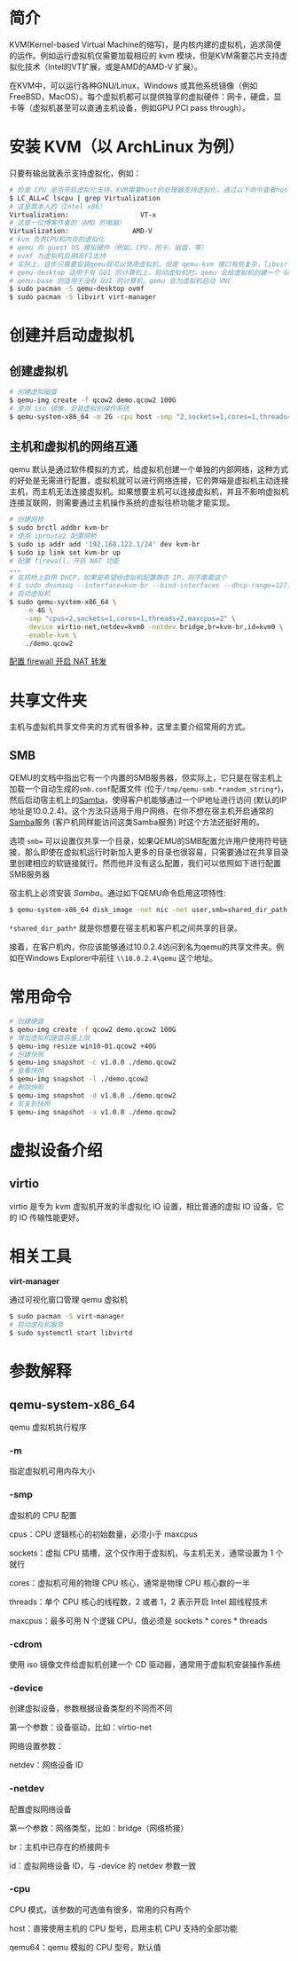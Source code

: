 # 简介

KVM(Kernel-based Virtual Machine的缩写)，是内核内建的虚拟机，追求简便的运作。例如运行虚拟机仅需要加载相应的 kvm 模块，但是KVM需要芯片支持虚拟化技术（Intel的VT扩展，或是AMD的AMD-V 扩展）。

在KVM中，可以运行各种GNU/Linux，Windows 或其他系统镜像（例如FreeBSD，MacOS）。每个虚拟机都可以提供独享的虚拟硬件：网卡，硬盘，显卡等（虚拟机甚至可以直通主机设备，例如GPU PCI pass through）。

# 安装 KVM（以 ArchLinux 为例）

只要有输出就表示支持虚拟化，例如：

```bash
# 检查 CPU 是否开启虚拟化支持，KVM需要host的处理器支持虚拟化，通过以下命令查看host是否支持
$ LC_ALL=C lscpu | grep Virtualization
# 这是我本人的（Intel x86）
Virtualization:                  VT-x
# 这是一位博客作者的（AMD 的电脑）
Virtualization:                AMD-V
# kvm 负责CPU和内存的虚拟化
# qemu 向 guest OS 模拟硬件（例如，CPU，网卡，磁盘，等）
# ovmf 为虚拟机启用UEFI支持
# 实际上，这步只需要安装qemu就可以使用虚拟机，但是 qemu-kvm 接口有些复杂，libvirt 和 virt-manager 让配置和管理虚拟机更便捷。
# qemu-desktop 适用于有 GUI 的计算机上，启动虚拟机时，qemu 会给虚拟机创建一个 GUI 窗口
# qemu-base 则适用于没有 GUI 的计算机，qemu 会为虚拟机启动 VNC
$ sudo pacman -S qemu-desktop ovmf
$ sudo pacman -S libvirt virt-manager
```

# 创建并启动虚拟机

## 创建虚拟机

```bash
# 创建虚拟磁盘
$ qemu-img create -f qcow2 demo.qcow2 100G
# 使用 iso 镜像，安装虚拟机操作系统
$ qemu-system-x86_64 -m 2G -cpu host -smp "2,sockets=1,cores=1,threads=2,maxcpus=2" -enable-kvm ./demo.qcow2 -cdrom ./demo.iso
```

## 主机和虚拟机的网络互通

qemu 默认是通过软件模拟的方式，给虚拟机创建一个单独的内部网络，这种方式的好处是无需进行配置，虚拟机就可以进行网络连接，它的弊端是虚拟机主动连接主机，而主机无法连接虚拟机。如果想要主机可以连接虚拟机，并且不影响虚拟机连接互联网，则需要通过主机操作系统的虚拟往桥功能才能实现。

```bash
# 创建网桥
$ sudo brctl addbr kvm-br
# 使用 iproute2 配置网桥
$ sudo ip addr add '192.168.122.1/24' dev kvm-br
$ sudo ip link set kvm-br up
# 配置 firewall，开启 NAT 功能
...
# 在网桥上启用 DHCP，如果是希望给虚拟机配置静态 IP，则不需要这个
# $ sudo dnsmasq --interface=kvm-br --bind-interfaces --dhcp-range=127.0.0.2,127.0.0.254
# 启动虚拟机
$ sudo qemu-system-x86_64 \
    -m 4G \
    -smp "cpus=2,sockets=1,cores=1,threads=2,maxcpus=2" \
    -device virtio-net,netdev=kvm0 -netdev bridge,br=kvm-br,id=kvm0 \
    -enable-kvm \
    ./demo.qcow2
```

[配置 firewall 开启 NAT 转发](../conventional/network-card.md)

# 共享文件夹

主机与虚拟机共享文件夹的方式有很多种，这里主要介绍常用的方式。

## SMB

QEMU的文档中指出它有一个内置的SMB服务器，但实际上，它只是在宿主机上加载一个自动生成的`smb.conf`配置文件 (位于`/tmp/qemu-smb.*random_string*`)，然后启动宿主机上的[Samba](https://wiki.archlinux.org/title/Samba)，使得客户机能够通过一个IP地址进行访问 (默认的IP地址是10.0.2.4)。这个方法只适用于用户网络，在你不想在宿主机开启通常的[Samba](https://wiki.archlinux.org/title/Samba)服务 (客户机同样能访问这类Samba服务) 时这个方法还挺好用的。

选项 `smb=` 可以设置仅共享一个目录，如果QEMU的SMB配置允许用户使用符号链接，那么即使在虚拟机运行时新加入更多的目录也很容易，只需要通过在共享目录里创建相应的软链接就行。然而他并没有这么配置，我们可以依照如下进行配置SMB服务器

宿主机上必须安装 *Samba*。通过如下QEMU命令启用这项特性:

```bash
$ qemu-system-x86_64 disk_image -net nic -net user,smb=shared_dir_path
```

`*shared_dir_path*` 就是你想要在宿主机和客户机之间共享的目录。

接着，在客户机内，你应该能够通过10.0.2.4访问到名为qemu的共享文件夹。例如在Windows Explorer中前往 `\\10.0.2.4\qemu` 这个地址。

# 常用命令

```bash
# 创建硬盘
$ qemu-img create -f qcow2 demo.qcow2 100G
# 增加虚拟机硬盘容量上限
$ qemu-img resize win10-01.qcow2 +40G
# 创建快照
$ qemu-img snapshot -c v1.0.0 ./demo.qcow2
# 查看快照
$ qemu-img snapshot -l ./demo.qcow2
# 删除快照
$ qemu-img snapshot -d v1.0.0 ./demo.qcow2
# 恢复到快照
$ qemu-img snapshot -a v1.0.0 ./demo.qcow2
```

# 虚拟设备介绍

## virtio

virtio 是专为 kvm 虚拟机开发的半虚拟化 IO 设置，相比普通的虚拟 IO 设备，它的 IO 传输性能更好。

# 相关工具

**virt-manager**

通过可视化窗口管理 qemu 虚拟机

```bash
$ sudo pacman -S virt-manager
# 启动虚拟机服务
$ sudo systemctl start libvirtd
```

# 参数解释

## qemu-system-x86_64

qemu 虚拟机执行程序

### -m

指定虚拟机可用内存大小

### -smp

虚拟机的 CPU 配置

cpus：CPU 逻辑核心的初始数量，必须小于 maxcpus

sockets：虚拟 CPU 插槽，这个仅作用于虚拟机，与主机无关，通常设置为 1 个就行

cores：虚拟机可用的物理 CPU 核心，通常是物理 CPU 核心数的一半

threads：单个 CPU 核心的线程数，2 或者 1，2 表示开启 Intel 超线程技术

maxcpus：最多可用 N 个逻辑 CPU，值必须是 sockets \* cores \* threads

### -cdrom

使用 iso 镜像文件给虚拟机创建一个 CD 驱动器，通常用于虚拟机安装操作系统

### -device

创建虚拟设备，参数根据设备类型的不同而不同

第一个参数：设备驱动，比如：virtio-net

网络设置参数：

netdev：网络设备 ID

### -netdev

配置虚拟网络设备

第一个参数：网络类型，比如：bridge（网络桥接）

br：主机中已存在的桥接网卡

id：虚拟网络设备 ID，与 -device 的 netdev 参数一致

### -cpu

CPU 模式，该参数的可选值有很多，常用的只有两个

host：直接使用主机的 CPU 型号，启用主机 CPU 支持的全部功能

qemu64：qemu 模拟的 CPU 型号，默认值